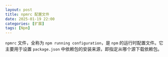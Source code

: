 ```yaml
---
layout: post
title: npmrc 配置文件
date: 2025-01-19 22:00
categories: [扩展]
tags: [Npm]
---
```


`npmrc` 文件，全称为 `npm running configuration`，是 `npm` 的运行时配置文件。它主要用于设置 `package.json` 中依赖包的安装来源，即指定从哪个源下载依赖包。